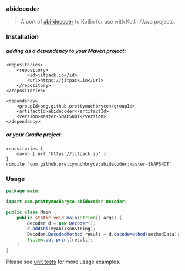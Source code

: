 ### abidecoder

> A port of [abi-decoder](https://github.com/ConsenSys/abi-decoder) to Kotlin for use with Kotlin/Java projects.

### Installation 

##### adding as a dependency to your Maven project: 

```
<repositories>
	<repository>
		<id>jitpack.io</id>
		<url>https://jitpack.io</url>
	</repository>
</repositories>
	
<dependency>
	<groupId>org.github.prettymuchbryce</groupId>
	<artifactId>abidecoder</artifactId>
	<version>master-SNAPSHOT</version>
</dependency>
```

##### or your Gradle project: 

```
repositories {
	maven { url 'https://jitpack.io' }
}
compile 'com.github.prettymuchbryce:abidecoder:master-SNAPSHOT'
```

### Usage

```java
package main;

import com.prettymuchbryce.abidecoder.Decoder;

public class Main {
	public static void main(String[] args) {
		Decoder d = new Decoder();
		d.addAbi(myAbiJsonString);
		Decoder.DecodedMethod result = d.decodeMethod(methodData);
		System.out.print(result);
	}
}
```

Please see [unit tests](https://github.com/prettymuchbryce/abidecoder/blob/master/src/test/kotlin/com/prettymuchbryce/abidecoder/DecoderTests.kt) for more usage examples.
